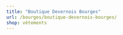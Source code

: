 ```yaml
---
title: "Boutique Devernois Bourges"
url: /bourges/boutique-devernois-bourges/
shop: vêtements
---
```

